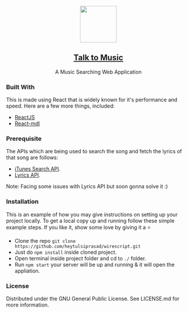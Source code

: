 <p align="center">
  <a href="https://talk-to-music.vercel.app/">
      <img width="100" src="https://user-images.githubusercontent.com/54095539/116070605-76a35980-a6aa-11eb-8bd4-85cc386e6db6.png" class="loaded">
    <h2 align="center">Talk to Music</h2>
  </a>
</p> 
<p align="center">A Music Searching Web Application</p>

### Built With

This is made using React that is widely known for it's performance and speed. Here are a few more things, included:

- [ReactJS](https://www.reactjs.com/)
- [React-mdl](https://tleunen.github.io/react-mdl/) 

### Prerequisite 

The APIs which are being used to search the song and fetch the lyrics of that song are follows:

-  [iTunes Search API](https://affiliate.itunes.apple.com/resources/documentation/itunes-store-webservice-search-api/).
-  [Lyrics API](https://lyricsovh.docs.apiary.io/#).

Note: Facing some issues with Lyrics API but soon gonna solve it :)
 
### Installation

This is an example of how you may give instructions on setting up your project locally. To get a local copy up and running follow these simple example steps. If you like it, show some love by giving it a ⭐

- Clone the repo ```git clone https://github.com/heytulsiprasad/wirescript.git```
- Just do ```npm install``` inside cloned project.
- Open terminal inside project folder and cd to ```./``` folder.
- Run ```npm start``` your server will be up and running & it will open the appliation.

### License

Distributed under the GNU General Public License. See LICENSE.md for more information.

